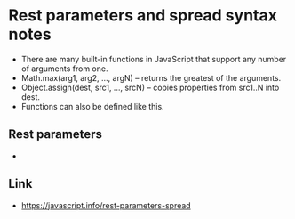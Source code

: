 # Rest parameters and spread syntax notes

-   There are many built-in functions in JavaScript that support any number of arguments from one.
-   Math.max(arg1, arg2, ..., argN) – returns the greatest of the arguments.
-   Object.assign(dest, src1, ..., srcN) – copies properties from src1..N into dest.
-   Functions can also be defined like this.

## Rest parameters

-

## Link

-   https://javascript.info/rest-parameters-spread
